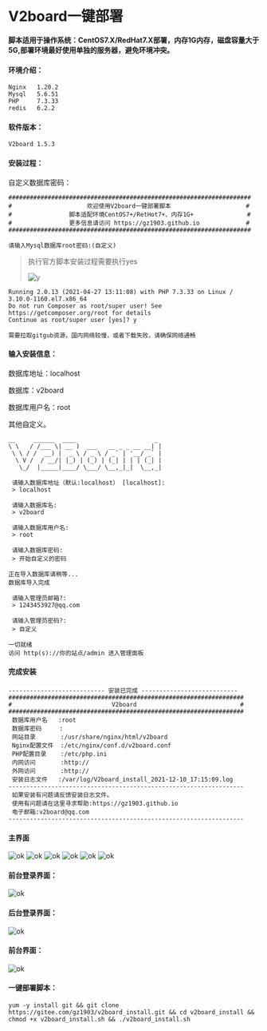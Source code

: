 # V2board一键部署

**脚本适用于操作系统：CentOS7.X/RedHat7.X部署，内存1G内存，磁盘容量大于5G,部署环境最好使用单独的服务器，避免环境冲突。**

#### 环境介绍：

```shell
Nginx   1.20.2
Mysql   5.6.51
PHP     7.3.33
redis   6.2.2
```



#### 软件版本：

```
V2board 1.5.3
```



#### 安装过程：

自定义数据库密码：

```shell
####################################################################
#                     欢迎使用V2board一键部署脚本                     #
#                脚本适配环境CentOS7+/RetHot7+、内存1G+               #
#                更多信息请访问 https://gz1903.github.io             #
####################################################################

请输入Mysql数据库root密码:(自定义)
```

> 执行官方脚本安装过程需要执行yes
>
> ![y](https://cdn.jsdelivr.net/gh/gz1903/tu/a39ca9cd020e695f36612ed2dccdb0cb.png)

```shell
Running 2.0.13 (2021-04-27 13:11:08) with PHP 7.3.33 on Linux / 3.10.0-1160.el7.x86_64
Do not run Composer as root/super user! See https://getcomposer.org/root for details
Continue as root/super user [yes]? y
```

`需要拉取gitgub资源，国内网络较慢，或者下载失败，请确保网络通畅`



#### 输入安装信息：

数据库地址：localhost

数据库：v2board

数据库用户名：root

其他自定义。

```shell
__     ______  ____                      _  
\ \   / /___ \| __ )  ___   __ _ _ __ __| | 
 \ \ / /  __) |  _ \ / _ \ / _` | '__/ _` | 
  \ V /  / __/| |_) | (_) | (_| | | | (_| | 
   \_/  |_____|____/ \___/ \__,_|_|  \__,_| 

 请输入数据库地址（默认:localhost） [localhost]:
 > localhost

 请输入数据库名:
 > v2board

 请输入数据库用户名:
 > root

 请输入数据库密码:
 > 开始自定义的密码       

正在导入数据库请稍等...
数据库导入完成

 请输入管理员邮箱?:
 > 1243453927@qq.com

 请输入管理员密码?:
 > 自定义

一切就绪
访问 http(s)://你的站点/admin 进入管理面板

```



#### 完成安装

```shell
--------------------------- 安装已完成 ---------------------------
##################################################################
#                            V2board                             #
##################################################################
 数据库用户名   :root
 数据库密码     :
 网站目录       :/usr/share/nginx/html/v2board 
 Nginx配置文件  :/etc/nginx/conf.d/v2board.conf 
 PHP配置目录    :/etc/php.ini 
 内网访问       :http://
 外网访问       :http://
 安装日志文件   :/var/log/V2board_install_2021-12-10_17:15:09.log
------------------------------------------------------------------
 如果安装有问题请反馈安装日志文件。
 使用有问题请在这里寻求帮助:https://gz1903.github.io
 电子邮箱:v2board@qq.com
------------------------------------------------------------------
```


#### 主界面
![ok](https://cdn.jsdelivr.net/gh/gz1903/tu/0761a10fc7ec8db631493bf2ce455aad.png)
![ok](https://cdn.jsdelivr.net/gh/gz1903/tu/c1c18e8cb08ee3ad7b4ce73c5f06d0ee.png)
![ok](https://cdn.jsdelivr.net/gh/gz1903/tu/7f9d07a7d96dec7e07cf9de88c9e0c9a.png)
![ok](https://cdn.jsdelivr.net/gh/gz1903/tu/6c90fee3362f6874ea96f64fe469a2ab.png)
![ok](https://cdn.jsdelivr.net/gh/gz1903/tu/6c88a680e8bfd55e2c1d48f90839a8b7.png)
![ok](https://cdn.jsdelivr.net/gh/gz1903/tu/07d87e6ddbaa2a974f061ae282a2d970.png)

#### 前台登录界面：

![ok](https://cdn.jsdelivr.net/gh/gz1903/tu/30c58ac51674dc8df9a9f038302a1655.png)

#### 后台登录界面：

![ok](https://cdn.jsdelivr.net/gh/gz1903/tu/144e26a3abb8a0b452fc235aed2be168.png)

#### 前台界面：

![ok](https://cdn.jsdelivr.net/gh/gz1903/tu/5a7f75412aa261c360c3bf340e9a7246.png)



#### 一键部署脚本：

```shell
yum -y install git && git clone https://gitee.com/gz1903/v2board_install.git && cd v2board_install && chmod +x v2board_install.sh && ./v2board_install.sh
```

